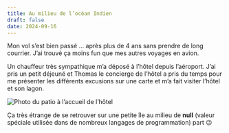 ```yaml
---
title: Au milieu de l’océan Indien
draft: false
date: 2024-09-16
---
```

Mon vol s’est bien passé … après plus de 4 ans sans prendre de long courrier. J’ai trouvé ça moins fun que mes autres voyages en avion.

Un chauffeur très sympathique m’a déposé à l’hôtel depuis l’aéroport. J’ai pris un petit déjeuné et Thomas le concierge de l’hôtel a pris du temps pour me présenter les différents excusions sur une carte et m’a fait visiter l’hôtel et son lagon.

![Photo du patio à l’accueil de l’hôtel](/img/img_2554.jpeg "Photo du patio à l’accueil de l’hôtel")

Ça très étrange de se retrouver sur une petite île au milieu de **null** (valeur spéciale utilisée dans de nombreux langages de programmation) part 😉
